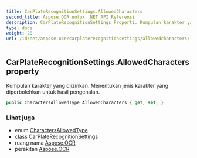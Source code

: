 ```yaml
---
title: CarPlateRecognitionSettings.AllowedCharacters
second_title: Aspose.OCR untuk .NET API Referensi
description: CarPlateRecognitionSettings Properti. Kumpulan karakter yang diizinkan. Menentukan jenis karakter yang diperbolehkan untuk hasil pengenalan.
type: docs
weight: 20
url: /id/net/aspose.ocr/carplaterecognitionsettings/allowedcharacters/
---
```

## CarPlateRecognitionSettings.AllowedCharacters property

Kumpulan karakter yang diizinkan. Menentukan jenis karakter yang diperbolehkan untuk hasil pengenalan.

```csharp
public CharactersAllowedType AllowedCharacters { get; set; }
```

### Lihat juga

* enum [CharactersAllowedType](../../charactersallowedtype/)
* class [CarPlateRecognitionSettings](../)
* ruang nama [Aspose.OCR](../../carplaterecognitionsettings/)
* perakitan [Aspose.OCR](../../../)


